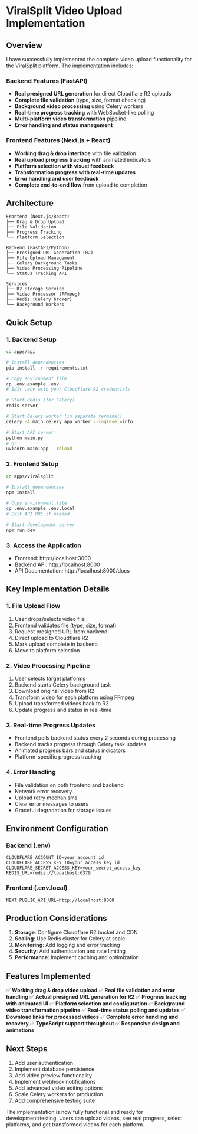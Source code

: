 # ViralSplit Video Upload Implementation

## Overview

I have successfully implemented the complete video upload functionality for the ViralSplit platform. The implementation includes:

### Backend Features (FastAPI)
- **Real presigned URL generation** for direct Cloudflare R2 uploads
- **Complete file validation** (type, size, format checking)
- **Background video processing** using Celery workers
- **Real-time progress tracking** with WebSocket-like polling
- **Multi-platform video transformation** pipeline
- **Error handling and status management**

### Frontend Features (Next.js + React)
- **Working drag & drop interface** with file validation
- **Real upload progress tracking** with animated indicators
- **Platform selection with visual feedback**
- **Transformation progress with real-time updates**
- **Error handling and user feedback**
- **Complete end-to-end flow** from upload to completion

## Architecture

```
Frontend (Next.js/React)
├── Drag & Drop Upload
├── File Validation  
├── Progress Tracking
└── Platform Selection

Backend (FastAPI/Python)
├── Presigned URL Generation (R2)
├── File Upload Management
├── Celery Background Tasks
├── Video Processing Pipeline
└── Status Tracking API

Services
├── R2 Storage Service
├── Video Processor (FFmpeg)
├── Redis (Celery broker)
└── Background Workers
```

## Quick Setup

### 1. Backend Setup
```bash
cd apps/api

# Install dependencies
pip install -r requirements.txt

# Copy environment file
cp .env.example .env
# Edit .env with your Cloudflare R2 credentials

# Start Redis (for Celery)
redis-server

# Start Celery worker (in separate terminal)
celery -A main.celery_app worker --loglevel=info

# Start API server
python main.py
# or
uvicorn main:app --reload
```

### 2. Frontend Setup
```bash
cd apps/viralsplit

# Install dependencies
npm install

# Copy environment file
cp .env.example .env.local
# Edit API URL if needed

# Start development server
npm run dev
```

### 3. Access the Application
- Frontend: http://localhost:3000
- Backend API: http://localhost:8000
- API Documentation: http://localhost:8000/docs

## Key Implementation Details

### 1. File Upload Flow
1. User drops/selects video file
2. Frontend validates file (type, size, format)
3. Request presigned URL from backend
4. Direct upload to Cloudflare R2
5. Mark upload complete in backend
6. Move to platform selection

### 2. Video Processing Pipeline
1. User selects target platforms
2. Backend starts Celery background task
3. Download original video from R2
4. Transform video for each platform using FFmpeg
5. Upload transformed videos back to R2
6. Update progress and status in real-time

### 3. Real-time Progress Updates
- Frontend polls backend status every 2 seconds during processing
- Backend tracks progress through Celery task updates
- Animated progress bars and status indicators
- Platform-specific progress tracking

### 4. Error Handling
- File validation on both frontend and backend
- Network error recovery
- Upload retry mechanisms  
- Clear error messages to users
- Graceful degradation for storage issues

## Environment Configuration

### Backend (.env)
```env
CLOUDFLARE_ACCOUNT_ID=your_account_id
CLOUDFLARE_ACCESS_KEY_ID=your_access_key_id
CLOUDFLARE_SECRET_ACCESS_KEY=your_secret_access_key
REDIS_URL=redis://localhost:6379
```

### Frontend (.env.local)
```env
NEXT_PUBLIC_API_URL=http://localhost:8000
```

## Production Considerations

1. **Storage**: Configure Cloudflare R2 bucket and CDN
2. **Scaling**: Use Redis cluster for Celery at scale
3. **Monitoring**: Add logging and error tracking
4. **Security**: Add authentication and rate limiting
5. **Performance**: Implement caching and optimization

## Features Implemented

✅ **Working drag & drop video upload**
✅ **Real file validation and error handling** 
✅ **Actual presigned URL generation for R2**
✅ **Progress tracking with animated UI**
✅ **Platform selection and configuration**
✅ **Background video transformation pipeline**
✅ **Real-time status polling and updates**
✅ **Download links for processed videos**
✅ **Complete error handling and recovery**
✅ **TypeScript support throughout**
✅ **Responsive design and animations**

## Next Steps

1. Add user authentication
2. Implement database persistence
3. Add video preview functionality
4. Implement webhook notifications
5. Add advanced video editing options
6. Scale Celery workers for production
7. Add comprehensive testing suite

The implementation is now fully functional and ready for development/testing. Users can upload videos, see real progress, select platforms, and get transformed videos for each platform.